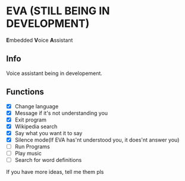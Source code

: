# EVA (**STILL BEING IN DEVELOPMENT**)
**E**mbedded **V**oice **A**ssistant

## Info
Voice assistant being in developement.



## Functions
- [x] Change language
- [x] Message if it's not understanding you
- [x] Exit program
- [x] Wikipedia search
- [x] Say what you want it to say
- [x] Silence mode(If EVA has'nt understood you, it does'nt answer you)
- [ ] Run Programs
- [ ] Play music
- [ ] Search for word definitions

If you have more ideas, tell me them pls


